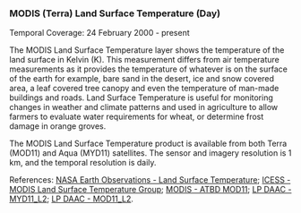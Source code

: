 ### MODIS (Terra) Land Surface Temperature (Day)
Temporal Coverage: 24 February 2000 - present

The MODIS Land Surface Temperature layer shows the temperature of the land surface in Kelvin (K). This measurement differs from air temperature measurements as it provides the temperature of whatever is on the surface of the earth for example, bare sand in the desert, ice and snow covered area, a leaf covered tree canopy and even the temperature of man-made buildings and roads. Land Surface Temperature is useful for monitoring changes in weather and climate patterns and used in agriculture to allow farmers to evaluate water requirements for wheat, or determine frost damage in orange groves.

The MODIS Land Surface Temperature product is available from both Terra (MOD11) and Aqua (MYD11) satellites. The sensor and imagery resolution is 1 km, and the temporal resolution is daily.

References: [NASA Earth Observations - Land Surface Temperature](http://neo.sci.gsfc.nasa.gov/view.php?datasetId=MOD11C1_M_LSTDA); [ICESS - MODIS Land Surface Temperature Group](http://www.icess.ucsb.edu/modis/modis-lst.html); [MODIS - ATBD MOD11](http://modis.gsfc.nasa.gov/data/atbd/atbd_mod11.pdf); [LP DAAC - MYD11_L2](https://lpdaac.usgs.gov/products/modis_products_table/myd11_l2); [LP DAAC - MOD11_L2](https://lpdaac.usgs.gov/products/modis_products_table/mod11_l2).
